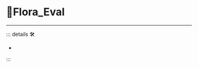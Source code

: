 # 🔷<beta>Flora_Eval</beta>

---

<!-- =================================================== -->
<!-- =================================================== -->
<!-- =================================================== -->
<!-- =================================================== -->
<!-- =================================================== -->
::: details 🛠

-

:::
